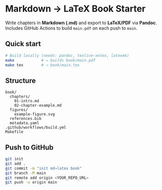 # Markdown → LaTeX Book Starter

Write chapters in **Markdown (.md)** and export to **LaTeX/PDF** via **Pandoc**.
Includes GitHub Actions to build `main.pdf` on each push to `main`.

## Quick start
```bash
# Build locally (needs: pandoc, texlive-xetex, latexmk)
make            # → builds book/main.pdf
make tex        # → book/main.tex
```

## Structure
```
book/
  chapters/
    01-intro.md
    02-chapter-example.md
  figures/
    example-figure.svg
  references.bib
  metadata.yaml
.github/workflows/build.yml
Makefile
```

## Push to GitHub
```bash
git init
git add .
git commit -m "init md→latex book"
git branch -M main
git remote add origin <YOUR_REPO_URL>
git push -u origin main
```
